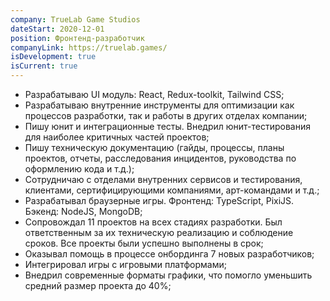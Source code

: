 ```yaml
---
company: TrueLab Game Studios
dateStart: 2020-12-01
position: Фронтенд-разработчик
companyLink: https://truelab.games/
isDevelopment: true
isCurrent: true
---
```


- Разрабатываю UI модуль: React, Redux-toolkit, Tailwind CSS;
- Разрабатываю внутренние инструменты для оптимизации как процессов разработки, так и работы в других отделах компании;
- Пишу юнит и интеграционные тесты. Внедрил юнит-тестирования для наиболее критичных частей проектов;
- Пишу техническую документацию (гайды, процессы, планы проектов, отчеты, расследования инцидентов, руководства по оформлению кода и т.д.);
- Сотрудничаю с отделами внутренних сервисов и тестирования, клиентами, сертифицирующими компаниями, арт-командами и т.д.;
- Разрабатывал браузерные игры. Фронтенд: TypeScript, PixiJS. Бэкенд: NodeJS, MongoDB;
- Сопровождал 11 проектов на всех стадиях разработки. Был ответственным за их техническую реализацию и соблюдение сроков. Все проекты были успешно выполнены в срок;
- Оказывал помощь в процессе онбординга 7 новых разработчиков;
- Интегрировал игры с игровыми платформами;
- Внедрил современные форматы графики, что помогло уменьшить средний размер проекта до 40%;

